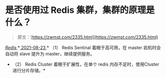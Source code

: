 <!--yml
category: 未分类
date: 0001-01-01 00:00:00
--->

# 是否使用过 Redis 集群，集群的原理是什么？

> 原文：[https://zwmst.com/2335.html](https://zwmst.com/2335.html)

   [ *Redis* ](https://zwmst.com/redis)*[ <time datetime="2021-08-23T09:49:20+08:00"> 2021-08-23 </time> ](https://zwmst.com/2335.html)  *   （1） Redis Sentinal 着眼于高可用，在 master 宕机时会自动将 slave 提升为 master，继续提供服务。
*   （2） Redis Cluster 着眼于扩展性，在单个 redis 内存不足时，使用Cluster 进行分片存储。*